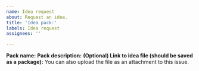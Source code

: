 ```yaml
---
name: Idea request
about: Request an idea.
title: 'Idea pack:'
labels: Idea request
assignees: ''

---
```


**Pack name:** 
**Pack description:**
**(Optional) Link to idea file (should be saved as a package):**
You can also upload the file as an attachment to this issue.
